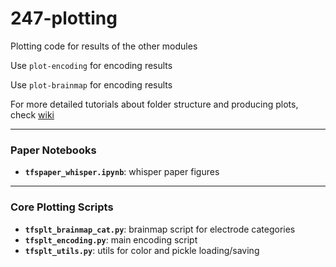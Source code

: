 # 247-plotting

Plotting code for results of the other modules

Use `plot-encoding` for encoding results

Use `plot-brainmap` for encoding results

For more detailed tutorials about folder structure and producing plots, check [wiki](https://github.com/hassonlab/247-plotting/wiki)


___
### Paper Notebooks
- __`tfspaper_whisper.ipynb`__: whisper paper figures

___
### Core Plotting Scripts
- __`tfsplt_brainmap_cat.py`__: brainmap script for electrode categories
- __`tfsplt_encoding.py`__: main encoding script
- __`tfsplt_utils.py`__: utils for color and pickle loading/saving

